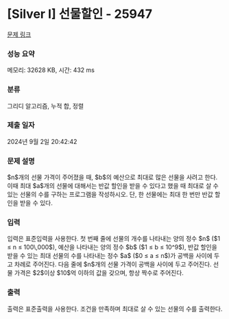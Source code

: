 # [Silver I] 선물할인 - 25947 

[문제 링크](https://www.acmicpc.net/problem/25947) 

### 성능 요약

메모리: 32628 KB, 시간: 432 ms

### 분류

그리디 알고리즘, 누적 합, 정렬

### 제출 일자

2024년 9월 2일 20:42:42

### 문제 설명

<p>$n$개의 선물 가격이 주어졌을 때, $b$의 예산으로 최대로 많은 선물을 사려고 한다. 이때 최대 $a$개의 선물에 대해서는 반값 할인을 받을 수 있다고 했을 때 최대로 살 수 있는 선물의 수를 구하는 프로그램을 작성하시오. 단, 한 선물에는 최대 한 번만 반값 할인을 받을 수 있다.</p>

### 입력 

 <p>입력은 표준입력을 사용한다. 첫 번째 줄에 선물의 개수를 나타내는 양의 정수 $n$ ($1 ≤ n ≤ 100\,000$), 예산을 나타내는 양의 정수 $b$ ($1 ≤ b ≤ 10^9$), 반값 할인을 받을 수 있는 최대 선물의 수를 나타내는 정수 $a$ ($0 ≤ a ≤ n$)가 공백을 사이에 두고 차례로 주어진다. 다음 줄에 $n$개의 선물 가격이 공백을 사이에 두고 주어진다. 선물 가격은 $2$이상 $10$억 이하의 값을 갖으며, 항상 짝수로 주어진다.</p>

### 출력 

 <p>출력은 표준출력을 사용한다. 조건을 만족하며 최대로 살 수 있는 선물의 수를 출력한다.</p>

